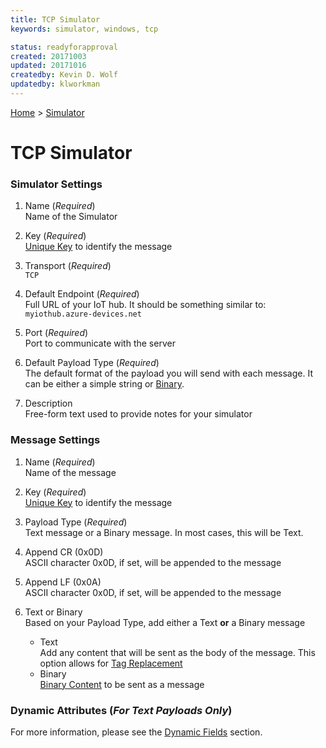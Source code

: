 ```yaml
---
title: TCP Simulator
keywords: simulator, windows, tcp

status: readyforapproval
created: 20171003
updated: 20171016
createdby: Kevin D. Wolf
updatedby: klworkman
---
```

[Home](../Index.md) > [Simulator](Index.md)

# TCP Simulator

### Simulator Settings

1. Name (*Required*)    
Name of the Simulator

2. Key (*Required*)    
[Unique Key](../Topics/Keys.md) to identify the message

3. Transport (*Required*)    
`TCP`

4. Default Endpoint (*Required*)  
Full URL of your IoT hub.  It should be something similar to: `myiothub.azure-devices.net`

5. Port (*Required*)  
Port to communicate with the server

6. Default Payload Type (*Required*)  
The default format of the payload you will send with each message. It can be either a simple string or [Binary](BinaryContent.md).

7. Description   
Free-form text used to provide notes for your simulator

### Message Settings

1. Name (*Required*)    
Name of the message

2. Key (*Required*)    
[Unique Key](../Topics/Keys.md) to identify the message

3. Payload Type (*Required*)  
Text message or a Binary message. In most cases, this will be Text.

4. Append CR (0x0D)  
ASCII character 0x0D, if set, will be appended to the message

5. Append LF (0x0A)  
ASCII character 0x0D, if set, will be appended to the message
6. Text or Binary    
 Based on your Payload Type, add either a Text **or** a Binary message

   * Text     
Add any content that will be sent as the body of the message.  This option allows for [Tag Replacement](DynamicFields.md)
   * Binary    
[Binary Content](BinaryContent.md) to be sent as a message

### Dynamic Attributes (*For Text Payloads Only*)  
For more information, please see the [Dynamic Fields](DynamicFields.md) section.
